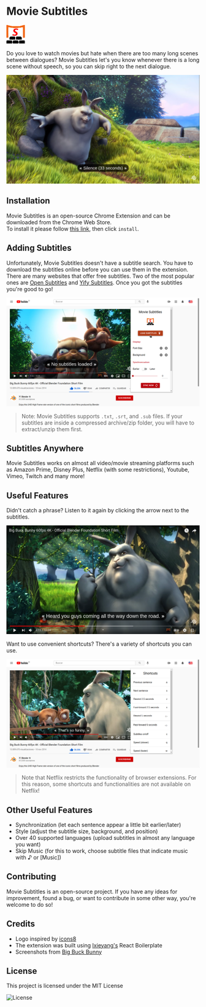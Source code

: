 # Movie Subtitles

![Movie Subtitles Logo](src/assets/img/movie-subtitles-48.png)

Do you love to watch movies but hate when there are too many long scenes between dialogues? Movie Subtitles let's you know whenever there is a long scene without speech, so you can skip right to the next dialogue.

![previous sentence](src/assets/screenshots/33-seconds-silence.png)

## Installation

Movie Subtitles is an open-source Chrome Extension and can be downloaded from the Chrome Web Store.  
To install it please follow [this link](link-to-chrome-webstore), then click `install`.

## Adding Subtitles

Unfortunately, Movie Subtitles doesn't have a subtitle search.
You have to download the subtitles online before you can use them in the extension.
There are many websites that offer free subtitles. Two of the most popular ones are [Open Subtitles](https://opensubtitles.org) and [Yify Subtitles](https://yts-subs.com).
Once you got the subtitles you're good to go!

![previous sentence](src/assets/screenshots/load-subtitles.png)

> Note: Movie Subtitles supports `.txt`, `.srt`, and `.sub` files. If your subtitles are inside a compressed archive/zip folder, you will have to extract/unzip them first.

## Subtitles Anywhere

Movie Subtitles works on almost all video/movie streaming platforms such as Amazon Prime, Disney Plus, Netflix (with some restrictions), Youtube, Vimeo, Twitch and many more!

## Useful Features

Didn't catch a phrase? Listen to it again by clicking the arrow next to the subtitles.

![previous sentence](src/assets/screenshots/previous-sentence.png)

Want to use convenient shortcuts? There's a variety of shortcuts you can use.

![previous sentence](src/assets/screenshots/available-shortcuts.png)

> Note that Netflix restricts the functionality of browser extensions. For this reason, some shortcuts and functionalities are not available on Netflix!

## Other Useful Features

- Synchronization (let each sentence appear a little bit earlier/later)
- Style (adjust the subtitle size, background, and position)
- Over 40 supported languages (upload subtitles in almost any language you want)
- Skip Music (for this to work, choose subtitle files that indicate music with ♪ or [Music])

## Contributing

Movie Subtitles is an open-source project. If you have any ideas for improvement, found a bug, or want to contribute in some other way, you're welcome to do so!

## Credits

- Logo inspired by [icons8](https://icons8.com/icons/set/movie-theater)
- The extension was built using [Ixieyang's](https://github.com/lxieyang/chrome-extension-boilerplate-react) React Boilerplate
- Screenshots from [Big Buck Bunny](https://www.youtube.com/watch?v=aqz-KE-bpKQ)

## License

This project is licensed under the MIT License

![License](https://img.shields.io/badge/License-MIT-yellowgreen)
